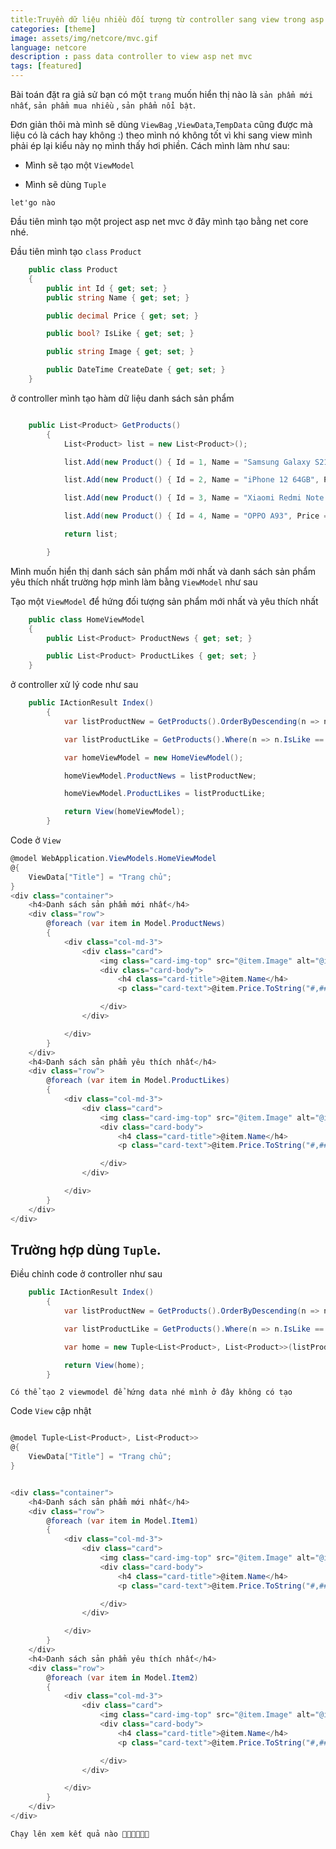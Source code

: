 ```yaml
---
title:Truyền dữ liệu nhiều đối tượng từ controller sang view trong asp net mvc
categories: [theme]
image: assets/img/netcore/mvc.gif
language: netcore
description : pass data controller to view asp net mvc
tags: [featured]
---
```

Bài toán đặt ra giả sử bạn có một `trang` muốn hiển thị nào là `sản phẩm mới nhất`, `sản phẩm mua nhiều` , `sản phẩm nổi bật`. 

Đơn giản thôi mà mình sẽ dùng `ViewBag` ,`ViewData`,`TempData` cũng được mà liệu có là cách hay không :) theo mình nó không tốt vì khi sang view mình phải ép lại kiểu này nọ mình thấy hơi phiền. Cách mình làm như sau:

 - Mình sẽ tạo một `ViewModel`

 - Mình sẽ dùng `Tuple`

`let'go nào`

Đầu tiên mình tạo một project asp net mvc ở đây mình tạo bằng net core nhé.

Đầu tiên mình tạo `class` `Product`

```cs
    public class Product
	{
		public int Id { get; set; }
		public string Name { get; set; }

		public decimal Price { get; set; }

		public bool? IsLike { get; set; }

		public string Image { get; set; }

		public DateTime CreateDate { get; set; }
	}
```
ở controller mình tạo hàm dữ liệu danh sách sản phẩm

```cs

    public List<Product> GetProducts()
		{
			List<Product> list = new List<Product>();

			list.Add(new Product() { Id = 1, Name = "Samsung Galaxy S21 5G", Price = 10m, CreateDate = DateTime.Now.AddDays(-2), IsLike = false, Image = "https://cdn.tgdd.vn/Products/Images/42/220833/samsung-galaxy-s21-tim-600x600.jpg" });

			list.Add(new Product() { Id = 2, Name = "iPhone 12 64GB", Price = 12m, CreateDate = DateTime.Now.AddDays(-4), IsLike = false, Image = "https://cdn.tgdd.vn/Products/Images/42/213031/iphone-12-violet-1-600x600.jpg" });

			list.Add(new Product() { Id = 3, Name = "Xiaomi Redmi Note 10 5G 8GB", Price = 14m, CreateDate = DateTime.Now.AddDays(-5), IsLike = true, Image= "https://cdn.tgdd.vn/Products/Images/42/235971/xiaomi-redmi-note-10-5g-xanh-bong-dem-1-600x600.jpg" });

			list.Add(new Product() { Id = 4, Name = "OPPO A93", Price = 22m, CreateDate = DateTime.Now.AddDays(-8), IsLike = true, Image= "https://cdn.tgdd.vn/Products/Images/42/235971/xiaomi-redmi-note-10-5g-xanh-bong-dem-1-600x600.jpg" });

			return list;

		}
```

Mình muốn hiển thị danh sách sản phẩm mới nhất và danh sách sản phẩm yêu thích nhất trường hợp mình làm bằng `ViewModel` như sau

Tạo một `ViewModel` để hứng đối tượng sản phẩm mới nhất và yêu thích nhất

```cs
	public class HomeViewModel
	{
		public List<Product> ProductNews { get; set; }

		public List<Product> ProductLikes { get; set; }
	}
```
ở controller xử lý code như sau

```cs
    public IActionResult Index()
		{
			var listProductNew = GetProducts().OrderByDescending(n => n.CreateDate).ToList(); // sắp xếp để lấy sản phẩm mới nhất

			var listProductLike = GetProducts().Where(n => n.IsLike == true).ToList();

			var homeViewModel = new HomeViewModel();

			homeViewModel.ProductNews = listProductNew;

			homeViewModel.ProductLikes = listProductLike;

			return View(homeViewModel);
		}
```

Code ở `View`

```cs
@model WebApplication.ViewModels.HomeViewModel
@{
    ViewData["Title"] = "Trang chủ";
}
<div class="container">
    <h4>Danh sách sản phẩm mới nhất</h4>
    <div class="row">
        @foreach (var item in Model.ProductNews)
        {
            <div class="col-md-3">
                <div class="card">
                    <img class="card-img-top" src="@item.Image" alt="@item.Name">
                    <div class="card-body">
                        <h4 class="card-title">@item.Name</h4>
                        <p class="card-text">@item.Price.ToString("#,##") VNĐ</p>

                    </div>
                </div>

            </div>
        }
    </div>
    <h4>Danh sách sản phẩm yêu thích nhất</h4>
    <div class="row">
        @foreach (var item in Model.ProductLikes)
        {
            <div class="col-md-3">
                <div class="card">
                    <img class="card-img-top" src="@item.Image" alt="@item.Name">
                    <div class="card-body">
                        <h4 class="card-title">@item.Name</h4>
                        <p class="card-text">@item.Price.ToString("#,##") VNĐ</p>

                    </div>
                </div>

            </div>
        }
    </div>
</div>
```
## Trường hợp dùng `Tuple`.

Điều chỉnh code ở controller như sau

```cs
    public IActionResult Index()
		{
			var listProductNew = GetProducts().OrderByDescending(n => n.CreateDate).ToList();

			var listProductLike = GetProducts().Where(n => n.IsLike == true).ToList();

			var home = new Tuple<List<Product>, List<Product>>(listProductNew, listProductLike);

			return View(home);
		}
```

`Có thể tạo 2 viewmodel để hứng data nhé mình ở đây không có tạo`

Code `View` cập nhật 

```cs

@model Tuple<List<Product>, List<Product>>
@{
    ViewData["Title"] = "Trang chủ";
}


<div class="container">
    <h4>Danh sách sản phẩm mới nhất</h4>
    <div class="row">
        @foreach (var item in Model.Item1)
        {
            <div class="col-md-3">
                <div class="card">
                    <img class="card-img-top" src="@item.Image" alt="@item.Name">
                    <div class="card-body">
                        <h4 class="card-title">@item.Name</h4>
                        <p class="card-text">@item.Price.ToString("#,##") VNĐ</p>

                    </div>
                </div>

            </div>
        }
    </div>
    <h4>Danh sách sản phẩm yêu thích nhất</h4>
    <div class="row">
        @foreach (var item in Model.Item2)
        {
            <div class="col-md-3">
                <div class="card">
                    <img class="card-img-top" src="@item.Image" alt="@item.Name">
                    <div class="card-body">
                        <h4 class="card-title">@item.Name</h4>
                        <p class="card-text">@item.Price.ToString("#,##") VNĐ</p>

                    </div>
                </div>

            </div>
        }
    </div>
</div>
```
`Chạy lên xem kết quả nào 🤩🤩🤩🤩🤩🤩`